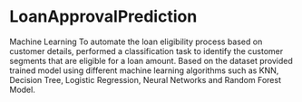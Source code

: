 # LoanApprovalPrediction
Machine Learning 
To automate the loan eligibility process based on customer details, performed a classification task to identify the customer segments that are eligible for a loan amount. 
Based on the dataset provided trained model using different machine learning algorithms such as KNN, Decision Tree, Logistic Regression, Neural Networks and Random Forest Model.
